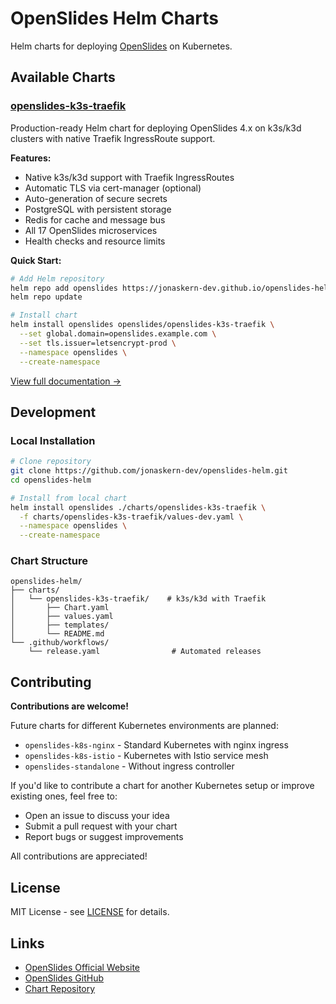 # OpenSlides Helm Charts

Helm charts for deploying [OpenSlides](https://openslides.com) on Kubernetes.

## Available Charts

### [openslides-k3s-traefik](charts/openslides-k3s-traefik/)

Production-ready Helm chart for deploying OpenSlides 4.x on k3s/k3d clusters with native Traefik IngressRoute support.

**Features:**
- Native k3s/k3d support with Traefik IngressRoutes
- Automatic TLS via cert-manager (optional)
- Auto-generation of secure secrets
- PostgreSQL with persistent storage
- Redis for cache and message bus
- All 17 OpenSlides microservices
- Health checks and resource limits

**Quick Start:**

```bash
# Add Helm repository
helm repo add openslides https://jonaskern-dev.github.io/openslides-helm
helm repo update

# Install chart
helm install openslides openslides/openslides-k3s-traefik \
  --set global.domain=openslides.example.com \
  --set tls.issuer=letsencrypt-prod \
  --namespace openslides \
  --create-namespace
```

[View full documentation →](charts/openslides-k3s-traefik/README.md)

## Development

### Local Installation

```bash
# Clone repository
git clone https://github.com/jonaskern-dev/openslides-helm.git
cd openslides-helm

# Install from local chart
helm install openslides ./charts/openslides-k3s-traefik \
  -f charts/openslides-k3s-traefik/values-dev.yaml \
  --namespace openslides \
  --create-namespace
```

### Chart Structure

```
openslides-helm/
├── charts/
│   └── openslides-k3s-traefik/    # k3s/k3d with Traefik
│       ├── Chart.yaml
│       ├── values.yaml
│       ├── templates/
│       └── README.md
└── .github/workflows/
    └── release.yaml                # Automated releases
```

## Contributing

**Contributions are welcome!**

Future charts for different Kubernetes environments are planned:
- `openslides-k8s-nginx` - Standard Kubernetes with nginx ingress
- `openslides-k8s-istio` - Kubernetes with Istio service mesh
- `openslides-standalone` - Without ingress controller

If you'd like to contribute a chart for another Kubernetes setup or improve existing ones, feel free to:
- Open an issue to discuss your idea
- Submit a pull request with your chart
- Report bugs or suggest improvements

All contributions are appreciated!

## License

MIT License - see [LICENSE](charts/openslides-k3s-traefik/LICENSE) for details.

## Links

- [OpenSlides Official Website](https://openslides.com)
- [OpenSlides GitHub](https://github.com/OpenSlides/OpenSlides)
- [Chart Repository](https://jonaskern-dev.github.io/openslides-helm)
